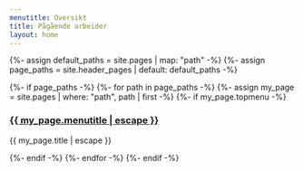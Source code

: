 ```yaml
---
menutitle: Oversikt
title: Pågående arbeider
layout: home
---
```



{%- assign default_paths = site.pages | map: "path" -%}
{%- assign page_paths = site.header_pages | default: default_paths -%}

{%- if page_paths -%}
    {%- for path in page_paths -%}
        {%- assign my_page = site.pages | where: "path", path | first -%}
        {%- if my_page.topmenu -%}
            <h3><a class="page-link" href="{{ my_page.url | relative_url }}">{{ my_page.menutitle | escape }}</a></h3>
<p>{{ my_page.title | escape }}</p>
        {%- endif -%}
    {%- endfor -%}
{%- endif -%}

